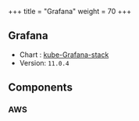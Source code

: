 +++
title = "Grafana"
weight = 70
+++

## Grafana

* Chart : [kube-Grafana-stack](https://artifacthub.io/packages/helm/Grafana-community/kube-Grafana-stack)
* Version: `11.0.4`

## Components

### AWS
